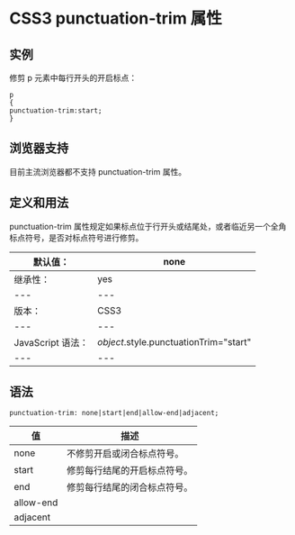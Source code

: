 # CSS3 punctuation-trim 属性



## 实例

修剪 p 元素中每行开头的开启标点：

```
p
{
punctuation-trim:start;
}

```

## 浏览器支持

目前主流浏览器都不支持 punctuation-trim 属性。

## 定义和用法

punctuation-trim 属性规定如果标点位于行开头或结尾处，或者临近另一个全角标点符号，是否对标点符号进行修剪。

| 默认值： | none |
| --- | --- |
| 继承性： | yes |
| --- | --- |
| 版本： | CSS3 |
| --- | --- |
| JavaScript 语法： | _object_.style.punctuationTrim="start" |
| --- | --- |

## 语法

```
punctuation-trim: none|start|end|allow-end|adjacent;
```

| 值 | 描述 |
| --- | --- |
| none | 不修剪开启或闭合标点符号。 |
| start | 修剪每行结尾的开启标点符号。 |
| end | 修剪每行结尾的闭合标点符号。 |
| allow-end |
| adjacent |



